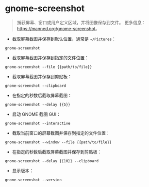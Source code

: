 # gnome-screenshot

> 捕获屏幕、窗口或用户定义区域，并将图像保存到文件。
> 更多信息：<https://manned.org/gnome-screenshot>。

- 截取屏幕截图并保存到默认位置，通常是 `~/Pictures`：

`gnome-screenshot`

- 截取屏幕截图并保存到指定的文件位置：

`gnome-screenshot --file {{path/to/file}}`

- 截取屏幕截图并保存到剪贴板：

`gnome-screenshot --clipboard`

- 在指定的秒数后截取屏幕截图：

`gnome-screenshot --delay {{5}}`

- 启动 GNOME 截图 GUI：

`gnome-screenshot --interactive`

- 截取当前窗口的屏幕截图并保存到指定的文件位置：

`gnome-screenshot --window --file {{path/to/file}}`

- 在指定的秒数后截取屏幕截图并保存到剪贴板：

`gnome-screenshot --delay {{10}} --clipboard`

- 显示版本：

`gnome-screenshot --version`